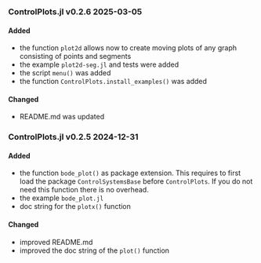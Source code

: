 ### ControlPlots.jl v0.2.6 2025-03-05
#### Added
- the function `plot2d` allows now to create moving plots of any graph consisting of points and segments
- the example `plot2d-seg.jl` and tests were added
- the script `menu()` was added
- the function `ControlPlots.install_examples()` was added
#### Changed
- README.md was updated

### ControlPlots.jl v0.2.5 2024-12-31
#### Added
- the function `bode_plot()` as package extension. This requires to first load the package `ControlSystemsBase` before `ControlPlots`. If you do not need this function there is no overhead.
- the example `bode_plot.jl`
- doc string for the `plotx()` function
#### Changed
- improved README.md
- improved the doc string of the `plot()` function
